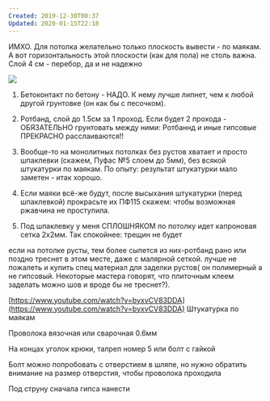 ```yaml
---
Created: 2019-12-30T00:37
Updated: 2020-01-15T22:18
---
```

ИМХО. Для потолка желательно только плоскость вывести - по маякам. А вот горизонтальность этой плоскости (как для пола) не столь важна. Слой 4 см - перебор, да и не надежно

[![](https://gamma.mastergrad.com/public/img/smilies/frown.gif?v=1577459836)](https://gamma.mastergrad.com/public/img/smilies/frown.gif?v=1577459836)

1) Бетоконтакт по бетону - НАДО. К нему лучше липнет, чем к любой другой грунтовке (он как бы с песочком).

2) Ротбанд, слой до 1.5см за 1 проход. Если будет 2 прохода - ОБЯЗАТЕЛЬНО грунтовать между ними: Ротбаннд и иные гипсовые ПРЕКРАСНО расслаиваются!!

3) Вообще-то на монолитных потолках без рустов хватает и просто шпаклевки (скажем, Пуфас №5 слоем до 5мм), без всякой штукатурки по маякам. По опыту: результат штукатурки мало заметен - итак хорошо.

4) Если маяки всё-же будут, после высыхания штукатурки (перед шпаклевкой) прокрасьте их ПФ115 скажем: чтобы возможная ржавчина не проступила.

5) Под шпаклевку у меня СПЛОШНЯКОМ по потолку идет капроновая сетка 2х2мм. Так спокойнее: трещин не будет

если на потолке русты, тем более сыпется из них-ротбанд рано или поздно треснет в этом месте, даже с малярной сеткой. лучше не пожалеть и купить спец материал для заделки рустов( он полимерный а не гипсовый. Некоторые мастера говорят, что плиточным клеем заделать можно шов и вроде бы не треснет?).

[https://www.youtube.com/watch?v=byxvCV83DDA](https://www.youtube.com/watch?v=byxvCV83DDA) Штукатурка по маякам

Проволока вязочная или сварочная 0.6мм

На концах уголок крюки, талреп номер 5 или болт с гайкой

Болт можно попробовать с отверстием в шляпе, но нужно обратить внимание на размер отверстия, чтобы проволока проходила

Под струну сначала гипса нанести
